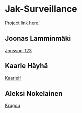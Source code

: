 # Jak-Surveillance

[Project link here!](https://JakSec.northeurope.cloudapp.azure.com/)

## Joonas Lamminmäki

[Jonsson-123](https://github.com/Jonsson-123)

## Kaarle Häyhä

[KaarleH](https://github.com/KaarleH)

## Aleksi Nokelainen

[Krugou](https://github.com/Krugou)